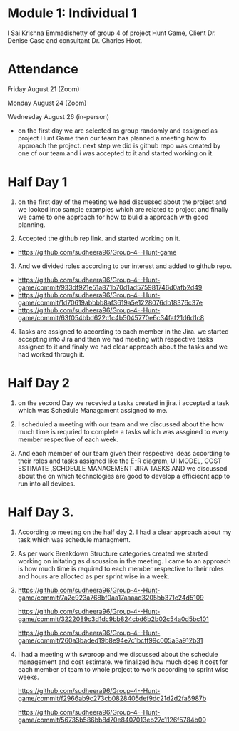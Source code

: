 
# Module 1: Individual 1
 I Sai Krishna Emmadishetty of group 4 of project Hunt Game, Client Dr. Denise Case and consultant Dr. Charles Hoot.

# Attendance
 Friday August 21 (Zoom)

 Monday August 24 (Zoom)

 Wednesday August 26 (in-person)

* on the first day we are selected as group randomly and assigned as project Hunt Game then our team has planned a meeting how to approach  the project. next step we did is
github repo was created by one of our team.and i was accepted to it and started working on it.

# Half Day 1
1. on the first day of the meeting we had discussed about the project and we looked into sample examples which are related to project and finally we came to one approach for how to bulid a approach with good planning.

 2. Accepted the github rep link. and started working on it.
 * https://github.com/sudheera96/Group-4--Hunt-game 

 3. And we divided roles according to our interest and added to github repo.

 * https://github.com/sudheera96/Group-4--Hunt-game/commit/933df921e51a871b70d1ad575981746d0afb2d49
 * https://github.com/sudheera96/Group-4--Hunt-game/commit/1d70619abbbb8af3619a5e1228076db18376c37e
 * https://github.com/sudheera96/Group-4--Hunt-game/commit/63f054bbd622c1c4b5045770e6c34faf21d6d1c8

 4. Tasks are assigned to according to each member in the Jira. we started accepting into Jira and then we had meeting with respective tasks assigned to it and finaly we had
clear approach about the tasks and we had worked through it.

# Half Day 2
 1. on the second Day we recevied a tasks created in jira. i accepted a task which was Schedule Managament assigned to me.
 
 2. I scheduled a meeting with our team and we discussed about the how much time is requried to complete a tasks which was assgined to every member respective of each week.
 
 3. And each member of our team given their respective ideas according to their roles and  tasks assigned like the E-R diagram, UI MODEL, COST ESTIMATE ,SCHDEULE MANAGEMENT
JIRA TASKS AND we discussed about the on which technologies are good to develop a efficiecnt app to run into all devices.

# Half Day 3.
1. According to meeting on the half day 2. I had a clear approach about my task which was schedule managment.

2. As per  work Breakdown Structure categories created we started working on initating as discussion in the meeting. I came to an approach is how much time is required
to each member respective to their roles and hours are allocted as per sprint wise in a week.

3. https://github.com/sudheera96/Group-4--Hunt-game/commit/7a2e923a768bf0aa17aaaad3205bb371c24d5109
  
   https://github.com/sudheera96/Group-4--Hunt-game/commit/3222089c3d1dc9bb824cbd6b2b02c54a0d5bc101

   https://github.com/sudheera96/Group-4--Hunt-game/commit/260a3baded19b8e94e7c1bcff99c005a3a912b31
  
4. I had a meeting with swaroop and we discussed about the schedule management and cost estimate. we finalized how much does it cost for each member of team
 to whole project to work according to sprint wise weeks. 
 
   https://github.com/sudheera96/Group-4--Hunt-game/commit/f2966ab9c273cb0828405def9dc21d2d2fa6987b

   https://github.com/sudheera96/Group-4--Hunt-game/commit/56735b586bb8d70e8407013eb27c1126f5784b09



 


